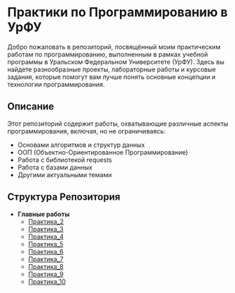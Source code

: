 # Практики по Программированию в УрФУ

Добро пожаловать в репозиторий, посвящённый моим практическим работам по программированию, выполненным в рамках учебной программы в Уральском Федеральном Университете (УрФУ). Здесь вы найдете разнообразные проекты, лабораторные работы и курсовые задания, которые помогут вам лучше понять основные концепции и технологии программирования.

## Описание

Этот репозиторий содержит работы, охватывающие различные аспекты программирования, включая, но не ограничиваясь:

- Основами алгоритмов и структур данных
- ООП (Объектно-Ориентированное Программирование)
- Работа с библиотекой requests
- Работа с базами данных
- Другими актуальными темами

## Структура Репозитория

- **Главные работы**
  - [Практика_2](https://github.com/mmobik/Practices/blob/main/%22Практика_0_2_0_%22.ipynb)
  - [Практика_3](https://github.com/mmobik/Practices/blob/main/%22Практика_0_3_0_%22.ipynb)
  - [Практика_4](https://github.com/mmobik/Practices/blob/main/%22Практика_0_4_0_%22%22.ipynb)
  - [Практика_5](https://github.com/mmobik/Practices/blob/main/%22Практика_0_5_0_%22.ipynb)
  - [Практика_6](https://github.com/mmobik/Practices/blob/main/%22Практика_0_6_0_%22.ipynb)
  - [Практика_7](https://github.com/mmobik/Practices/blob/main/%22Практика_0_7_0_%22.ipynb)
  - [Практика_8](https://github.com/mmobik/Practices/blob/main/%22Практика_0_8_0_%22.ipynb)
  - [Практика_9](https://github.com/mmobik/Practices/blob/main/%22Практика_0_9_0_%22.ipynb)
  - [Практика_10]()
